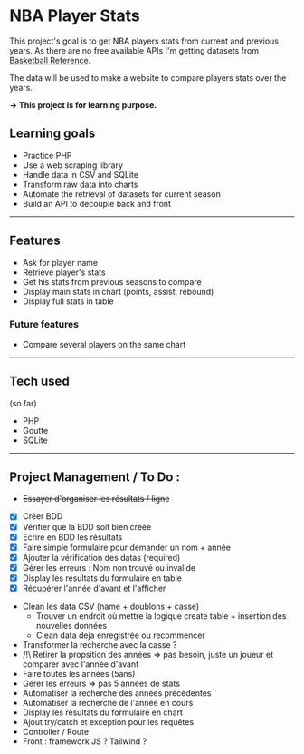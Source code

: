 # NBA Player Stats
This project's goal is to get NBA players stats from current and previous years.
As there are no free available APIs I'm getting datasets from [Basketball Reference](https://www.basketball-reference.com).

The data will be used to make a website to compare players stats over the years. 

**-> This project is for learning purpose.**

## Learning goals
* Practice PHP
* Use a web scraping library
* Handle data in CSV and SQLite
* Transform raw data into charts
* Automate the retrieval of datasets for current season
* Build an API to decouple back and front

***
## Features
* Ask for player name
* Retrieve player's stats
* Get his stats from previous seasons to compare
* Display main stats in chart (points, assist, rebound)
* Display full stats in table

### Future features
* Compare several players on the same chart

***
## Tech used
(so far)
* PHP 
* Goutte
* SQLite

***
## Project Management / To Do :
* ~~Essayer d'organiser les résultats / ligne~~
* [X] Créer BDD
* [X] Vérifier que la BDD soit bien créée
* [X] Ecrire en BDD les résultats
* [X] Faire simple formulaire pour demander un nom + année
* [X] Ajouter la vérification des datas (required)
* [X] Gérer les erreurs : Nom non trouvé ou invalide
* [X] Display les résultats du formulaire en table
* [X] Récupérer l'année d'avant et l'afficher
* Clean les data CSV (name + doublons + casse)
  * Trouver un endroit où mettre la logique create table + insertion des nouvelles données
  * Clean data deja enregistrée ou recommencer
* Transformer la recherche avec la casse ?
* /!\ Retirer la propsition des années => pas besoin, juste un joueur et comparer avec l'année d'avant
* Faire toutes les années (5ans)
* Gérer les erreurs => pas 5 années de stats
* Automatiser la recherche des années précédentes
* Automatiser la recherche de l'année en cours
* Display les résultats du formulaire en chart
* Ajout try/catch et exception pour les requêtes
* Controller / Route
* Front : framework JS ? Tailwind ?





